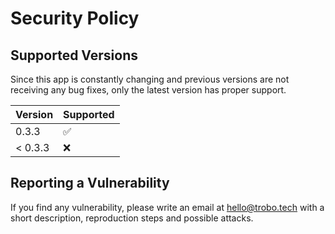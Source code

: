 <!--
SPDX-FileCopyrightText: Copyright (c) 2022-2023 trobonox <hello@trobo.tech>

SPDX-License-Identifier: Apache-2.0
-->

# Security Policy

## Supported Versions
Since this app is constantly changing and previous versions are not receiving any bug fixes, only the latest version has proper support.

| Version | Supported          |
| ------- | ------------------ |
| 0.3.3   |   :white_check_mark:              |
| < 0.3.3   | :x:                |

## Reporting a Vulnerability
If you find any vulnerability, please write an email at hello@trobo.tech with a short description, reproduction steps and possible attacks.
